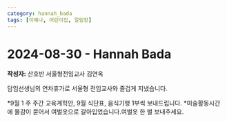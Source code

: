 ```yaml
---
category: hannah_bada
tags: [이해나, 어린이집, 알림장]
---
```


# 2024-08-30 - Hannah Bada

**작성자:** 산호반 서울형전임교사 김연옥  

담임선생님의 연차휴가로 서울형 전임교사와 즐겁게 지냈습니다.

*9월 1 주 주간 교육계힉안, 9월 식단표, 음식기행 1부씩 보내드립니다.
*미술활동시간에 물감이  묻어서 여벌옷으로 갈아입었습니다.여벌옷 한 벌 보내주세요.

